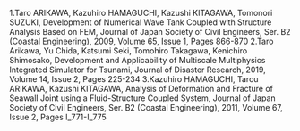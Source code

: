 1.Taro ARIKAWA, Kazuhiro HAMAGUCHI, Kazushi KITAGAWA, Tomonori SUZUKI, Development of Numerical Wave Tank Coupled with Structure Analysis Based on FEM, Journal of Japan Society of Civil Engineers, Ser. B2 (Coastal Engineering), 2009, Volume 65, Issue 1, Pages 866-870
2.Taro Arikawa, Yu Chida, Katsumi Seki, Tomohiro Takagawa, Kenichiro Shimosako, Development and Applicability of Multiscale Multiphysics Integrated Simulator for Tsunami, Journal of Disaster Research, 2019, Volume 14, Issue 2, Pages 225-234
3.Kazuhiro HAMAGUCHI, Tarou ARIKAWA, Kazushi KITAGAWA, Analysis of Deformation and Fracture of Seawall Joint using a Fluid-Structure Coupled System, Journal of Japan Society of Civil Engineers, Ser. B2 (Coastal Engineering), 2011, Volume 67, Issue 2, Pages I_771-I_775
